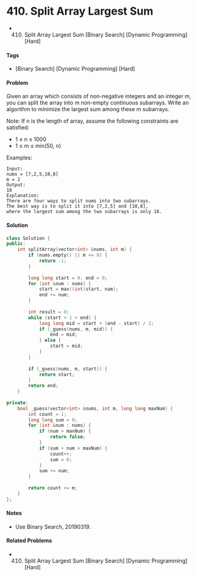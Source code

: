 # 410. Split Array Largest Sum
- 410. Split Array Largest Sum [Binary Search] [Dynamic Programming] [Hard]

#### Tags
- [Binary Search] [Dynamic Programming] [Hard]


#### Problem
Given an array which consists of non-negative integers and an integer m, you can split the array into m non-empty continuous subarrays. Write an algorithm to minimize the largest sum among these m subarrays.

Note:
If n is the length of array, assume the following constraints are satisfied:

- 1 ≤ n ≤ 1000
- 1 ≤ m ≤ min(50, n)

Examples:

    Input:
    nums = [7,2,5,10,8]
    m = 2
    Output:
    18
    Explanation:
    There are four ways to split nums into two subarrays.
    The best way is to split it into [7,2,5] and [10,8],
    where the largest sum among the two subarrays is only 18.

#### Solution
``` C++
class Solution {
public:
    int splitArray(vector<int> &nums, int m) {
        if (nums.empty() || m <= 0) {
            return -1;
        }
        
        long long start = 0, end = 0;
        for (int &num : nums) {
            start = max((int)start, num);
            end += num;
        }
        
        int result = 0;
        while (start + 1 < end) {
            long long mid = start + (end - start) / 2;
            if (_guess(nums, m, mid)) {
                end = mid;
            } else {
                start = mid;
            }
        }
        
        if (_guess(nums, m, start)) {
            return start;
        }
        return end;
    }
    
private:
    bool _guess(vector<int> &nums, int m, long long maxNum) {
        int count = 1;
        long long sum = 0;
        for (int &num : nums) {
            if (num > maxNum) {
                return false;
            }
            if (sum + num > maxNum) {
                count++;
                sum = 0;
            }
            sum += num;
        }
        
        return count <= m;
    }
};
```

#### Notes
- Use Binary Search, 20190319.

#### Related Problems
- 410. Split Array Largest Sum [Binary Search] [Dynamic Programming] [Hard]
